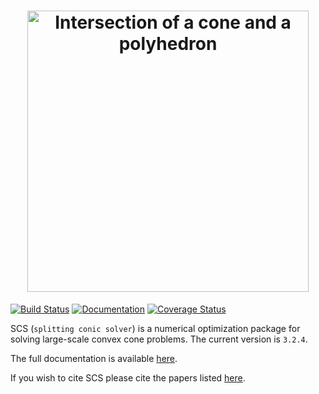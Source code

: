 <h1 align="center" margin=0px>
<img src="https://github.com/cvxgrp/scs/blob/master/docs/src/_static/scs_logo.png" alt="Intersection of a cone and a polyhedron" width="450">
</h1>

[![Build Status](https://github.com/cvxgrp/scs/actions/workflows/build.yml/badge.svg)](https://github.com/cvxgrp/scs/actions/workflows/build.yml)
[![Documentation](https://img.shields.io/badge/docs-online-brightgreen?logo=read-the-docs&style=flat)](https://www.cvxgrp.org/scs/)
[![Coverage Status](https://coveralls.io/repos/github/cvxgrp/scs/badge.svg?branch=master)](https://coveralls.io/github/cvxgrp/scs?branch=master)


SCS (`splitting conic solver`) is a numerical optimization package for solving
large-scale convex cone problems. The current version is `3.2.4`.

The full documentation is available [here](https://www.cvxgrp.org/scs/).

If you wish to cite SCS please cite the papers listed [here](https://www.cvxgrp.org/scs/citing).
